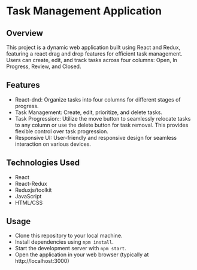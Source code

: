 # Task Management Application
## Overview
This project is a dynamic web application built using React and Redux, featuring a react drag and drop features for efficient task management. Users can create, edit, and track tasks across four columns: Open, In Progress, Review, and Closed.

## Features
- React-dnd: Organize tasks into four columns for different stages of progress.
- Task Management: Create, edit, prioritize, and delete tasks.
- Task Progression:: Utilize the move button to seamlessly relocate tasks to any column or use the delete button for task removal. This provides flexible control over task progression.
- Responsive UI: User-friendly and responsive design for seamless interaction on various devices.

## Technologies Used
- React
- React-Redux
- Reduxjs/toolkit
- JavaScript
- HTML/CSS

## Usage
- Clone this repository to your local machine.
- Install dependencies using ``npm install``.
- Start the development server with ``npm start``.
- Open the application in your web browser (typically at http://localhost:3000)

